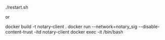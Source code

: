 ./restart.sh

or 

docker build -t notary-client .
docker run --network=notary_sig --disable-content-trust -itd notary-client
docker exec -it <container-id> /bin/bash

